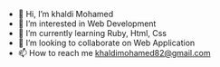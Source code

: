 - 👋 Hi, I’m khaldi Mohamed
- 👀 I’m interested in Web Development 
- 🌱 I’m currently learning Ruby, Html, Css
- 💞️ I’m looking to collaborate on Web Application 
- 📫 How to reach me khaldimohamed82@gmail.com

<!---
khaldi-med/khaldi-med is a ✨ special ✨ repository because its `README.md` (this file) appears on your GitHub profile.
You can click the Preview link to take a look at your changes.
--->
